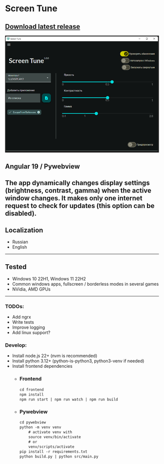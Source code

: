 # Screen Tune
## [**Download latest release**](https://github.com/Quenary/screen-tune/releases/latest)
<img src="extras/screenshots/screen-tune-1.0.0.png?raw=true" alt="Alt text" width="600"/>

## Angular 19 / Pywebview
The app dynamically changes display settings (brightness, contrast, gamma) when the active window changes. It makes only one internet request to check for updates (this option can be disabled).
---
## Localization
* Russian
* English
---
## Tested
* Windows 10 22H1, Windows 11 22H2
* Common windows apps, fullscreen / borderless modes in several games
* NVidia, AMD GPUs
---
### TODOs:
* Add ngrx
* Write tests
* Improve logging
* Add linux support?
### Develop:
* Install node.js 22+ (nvm is recommended)
* Install python 3.12+ (python-is-python3, python3-venv if needed)
* Install frontend dependencies
    * ### Frontend
        ```
        cd frontend
        npm install
        npm run start | npm run watch | npm run build
        ```
    * ### Pywebview
        ```
        cd pywebview
        python -m venv venv
            # activate venv with
            source venv/bin/activate
            # or
            venv/scripts/activate
        pip install -r requirements.txt
        python build.py | python src/main.py
        ```